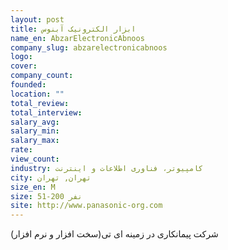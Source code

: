 ```yaml
---
layout: post
title: ابزار الکترونیک آبنوس
name_en: AbzarElectronicAbnoos
company_slug: abzarelectronicabnoos
logo: 
cover: 
company_count:
founded:
location: ""
total_review: 
total_interview: 
salary_avg: 
salary_min: 
salary_max: 
rate: 
view_count: 
industry: کامپیوتر، فناوری اطلاعات و اینترنت
city: تهران, تهران
size_en: M
size: 51-200 نفر
site: http://www.panasonic-org.com
---
```


شرکت پیمانکاری در زمینه ای تی(سخت افزار و نرم افزار)

